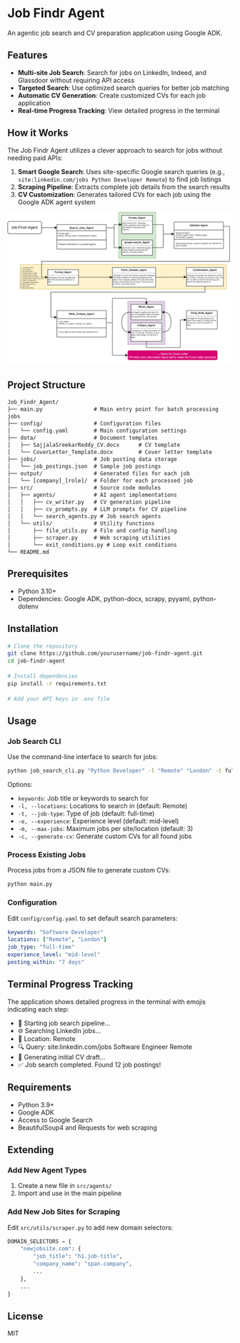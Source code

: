 # Job Findr Agent

An agentic job search and CV preparation application using Google ADK.

## Features

- **Multi-site Job Search**: Search for jobs on LinkedIn, Indeed, and Glassdoor without requiring API access
- **Targeted Search**: Use optimized search queries for better job matching
- **Automatic CV Generation**: Create customized CVs for each job application
- **Real-time Progress Tracking**: View detailed progress in the terminal

## How it Works

The Job Findr Agent utilizes a clever approach to search for jobs without needing paid APIs:

1. **Smart Google Search**: Uses site-specific Google search queries (e.g., `site:linkedin.com/jobs Python Developer Remote`) to find job listings
2. **Scraping Pipeline**: Extracts complete job details from the search results
3. **CV Customization**: Generates tailored CVs for each job using the Google ADK agent system

<p align="center">
<img src="assets/Job-Findr_Agent.png" alt="drawing" width="600"/>
</p>

## Project Structure

```
Job_Findr_Agent/
├── main.py                # Main entry point for batch processing jobs
├── config/                # Configuration files
│   └── config.yaml        # Main configuration settings
├── data/                  # Document templates
│   ├── SajjalaSreekarReddy_CV.docx      # CV template
│   └── CoverLetter_Template.docx        # Cover letter template
├── jobs/                  # Job posting data storage
│   └── job_postings.json  # Sample job postings
├── output/                # Generated files for each job
│   └── [company]_[role]/  # Folder for each processed job
├── src/                   # Source code modules
│   ├── agents/            # AI agent implementations
│   │   ├── cv_writer.py   # CV generation pipeline
│   │   ├── cv_prompts.py  # LLM prompts for CV pipeline
│   │   └── search_agents.py # Job search agents
│   └── utils/             # Utility functions
│       ├── file_utils.py  # File and config handling
│       ├── scraper.py     # Web scraping utilities
│       └── exit_conditions.py # Loop exit conditions
└── README.md
```

## Prerequisites

- Python 3.10+
- Dependencies: Google ADK, python-docx, scrapy, pyyaml, python-dotenv

## Installation

```bash
# Clone the repository
git clone https://github.com/yourusername/job-findr-agent.git
cd job-findr-agent

# Install dependencies
pip install -r requirements.txt

# Add your API keys in .env file
```

## Usage

### Job Search CLI

Use the command-line interface to search for jobs:

```bash
python job_search_cli.py "Python Developer" -l "Remote" "London" -t full-time -m 5
```

Options:
- `keywords`: Job title or keywords to search for
- `-l, --locations`: Locations to search in (default: Remote)
- `-t, --job-type`: Type of job (default: full-time)
- `-e, --experience`: Experience level (default: mid-level)
- `-m, --max-jobs`: Maximum jobs per site/location (default: 3)
- `-c, --generate-cv`: Generate custom CVs for all found jobs

### Process Existing Jobs

Process jobs from a JSON file to generate custom CVs:

```bash
python main.py
```

### Configuration

Edit `config/config.yaml` to set default search parameters:

```yaml
keywords: "Software Developer"
locations: ["Remote", "London"]
job_type: "full-time"
experience_level: "mid-level"
posting_within: "7 days"
```

## Terminal Progress Tracking

The application shows detailed progress in the terminal with emojis indicating each step:

- 🚀 Starting job search pipeline...
- 🌐 Searching LinkedIn jobs...
- 📍 Location: Remote
- 🔍 Query: site:linkedin.com/jobs Software Engineer Remote
- 📝 Generating initial CV draft...
- ✅ Job search completed. Found 12 job postings!

## Requirements

- Python 3.9+
- Google ADK
- Access to Google Search
- BeautifulSoup4 and Requests for web scraping

## Extending

### Add New Agent Types

1. Create a new file in `src/agents/`
2. Import and use in the main pipeline

### Add New Job Sites for Scraping

Edit `src/utils/scraper.py` to add new domain selectors:

```python
DOMAIN_SELECTORS = {
    "newjobsite.com": {
        "job_title": "h1.job-title",
        "company_name": "span.company",
        ...
    },
    ...
}
```

## License

MIT
